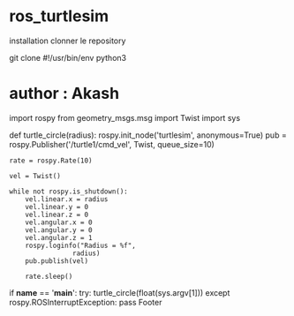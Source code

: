 # ros_turtlesim

installation clonner le repository

git clone #!/usr/bin/env python3
# author : Akash
import rospy
from geometry_msgs.msg import Twist
import sys


def turtle_circle(radius):
    rospy.init_node('turtlesim', anonymous=True)
    pub = rospy.Publisher('/turtle1/cmd_vel',
                        Twist, queue_size=10)

    rate = rospy.Rate(10)

    vel = Twist()

    while not rospy.is_shutdown():
        vel.linear.x = radius
        vel.linear.y = 0
        vel.linear.z = 0
        vel.angular.x = 0
        vel.angular.y = 0
        vel.angular.z = 1
        rospy.loginfo("Radius = %f",
                    radius)
        pub.publish(vel)
        
        rate.sleep()


if __name__ == '__main__':
    try:
        turtle_circle(float(sys.argv[1]))
    except rospy.ROSInterruptException:
        pass
Footer
